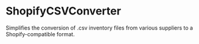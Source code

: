 # ShopifyCSVConverter
Simplifies the conversion of .csv inventory files from various suppliers to a Shopify-compatible format.

